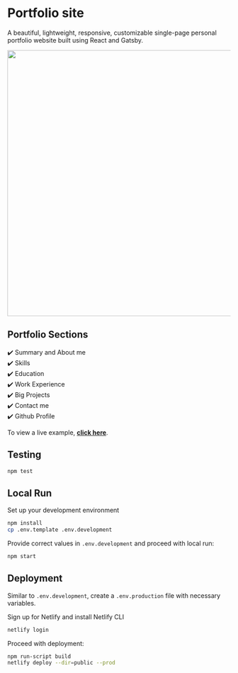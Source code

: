 # Portfolio site 
 A beautiful, lightweight, responsive, customizable single-page personal portfolio website built using React and Gatsby.
 
 <p align="center">
  <kbd>
<img src="https://user-images.githubusercontent.com/64326790/119242892-5ec2d680-bb7f-11eb-8e60-9b27bdb562c3.png" height = '600'></img>
  </kbd>
</p>

 ## Portfolio Sections
✔️ Summary and About me\
✔️ Skills\
✔️ Education\
✔️ Work Experience\
✔️ Big Projects\
✔️ Contact me\
✔️ Github Profile

To view a live example, **[click here](https://rahulyadavportfolio.netlify.app/)**.

## Testing

```bash
npm test
```

## Local Run

Set up your development environment

```bash
npm install
cp .env.template .env.development
```

Provide correct values in `.env.development` and proceed with local run:
```bash
npm start
```

## Deployment

Similar to `.env.development`, create a `.env.production` file with necessary variables.

Sign up for Netlify and install Netlify CLI

```bash
netlify login
```

Proceed with deployment:
```bash
npm run-script build
netlify deploy --dir=public --prod
```
